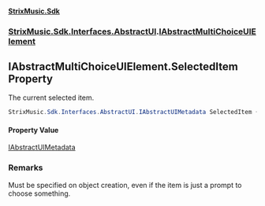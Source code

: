 #### [StrixMusic.Sdk](./index.md 'index')
### [StrixMusic.Sdk.Interfaces.AbstractUI](./StrixMusic-Sdk-Interfaces-AbstractUI.md 'StrixMusic.Sdk.Interfaces.AbstractUI').[IAbstractMultiChoiceUIElement](./StrixMusic-Sdk-Interfaces-AbstractUI-IAbstractMultiChoiceUIElement.md 'StrixMusic.Sdk.Interfaces.AbstractUI.IAbstractMultiChoiceUIElement')
## IAbstractMultiChoiceUIElement.SelectedItem Property
The current selected item.  
```csharp
StrixMusic.Sdk.Interfaces.AbstractUI.IAbstractUIMetadata SelectedItem { get; }
```
#### Property Value
[IAbstractUIMetadata](./StrixMusic-Sdk-Interfaces-AbstractUI-IAbstractUIMetadata.md 'StrixMusic.Sdk.Interfaces.AbstractUI.IAbstractUIMetadata')  
### Remarks
Must be specified on object creation, even if the item is just a prompt to choose something.  
